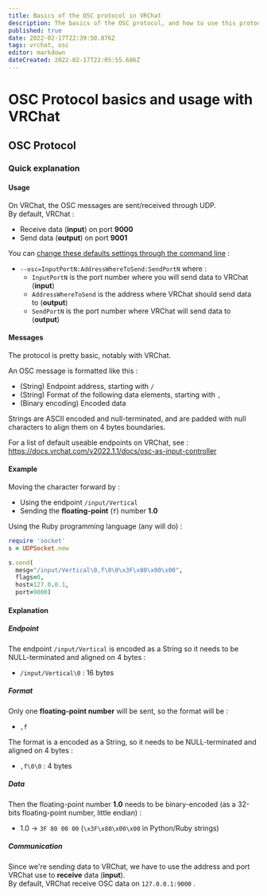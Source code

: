 ```yaml
---
title: Basics of the OSC protocol in VRChat
description: The basics of the OSC protocol, and how to use this protocol on VRChat.
published: true
date: 2022-02-17T22:39:50.876Z
tags: vrchat, osc
editor: markdown
dateCreated: 2022-02-17T22:05:55.686Z
---
```


# OSC Protocol basics and usage with VRChat

## OSC Protocol

### Quick explanation

#### Usage

On VRChat, the OSC messages are sent/received through UDP.  
By default, VRChat :
* Receive data (**input**) on port **9000**
* Send data (**output**) on port **9001**

You can [change these defaults settings through the command line](https://docs.vrchat.com/v2022.1.1/docs/osc-overview) :

* `--osc=InputPortN:AddressWhereToSend:SendPortN` where :
  * `InputPortN` is the port number where you will send data to VRChat (**input**)
  * `AddressWhereToSend` is the address where VRChat should send data to (**output**)
  * `SendPortN` is the port number where VRChat will send data to (**output**)

#### Messages

The protocol is pretty basic, notably with VRChat.

An OSC message is formatted like this :

* (String) Endpoint address, starting with `/`
* (String) Format of the following data elements, starting with `,`
* (Binary encoding) Encoded data

Strings are ASCII encoded and null-terminated, and are padded with null characters to align them on 4 bytes boundaries.

For a list of default useable endpoints on VRChat, see :  
https://docs.vrchat.com/v2022.1.1/docs/osc-as-input-controller

#### Example

Moving the character forward by :
* Using the endpoint `/input/Vertical`
* Sending the **floating-point** (`f`) number **1.0**

Using the Ruby programming language (any will do) :

```ruby
require 'socket'
s = UDPSocket.new

s.send(
  mesg="/input/Vertical\0,f\0\0\x3F\x80\x00\x00",
  flags=0,
  host=127.0.0.1, 
  port=9000)
```

#### Explanation

##### Endpoint

The endpoint `/input/Vertical` is encoded as a String so it needs to be NULL-terminated and aligned on 4 bytes :
* `/input/Vertical\0` : 16 bytes

##### Format

Only one **floating-point number** will be sent, so the format will be :
* `,f`

The format is a encoded as a String, so it needs to be NULL-terminated and aligned on 4 bytes :
* `,f\0\0` : 4 bytes

##### Data

Then the floating-point number **1.0** needs to be binary-encoded (as a 32-bits floating-point number, little endian) :
* 1.0 → `3F 80 00 00` (`\x3F\x80\x00\x00` in Python/Ruby strings)

##### Communication

Since we're sending data to VRChat, we have to use the address and port VRChat use to **receive** data (**input**).  
By default, VRChat receive OSC data on `127.0.0.1:9000` .
